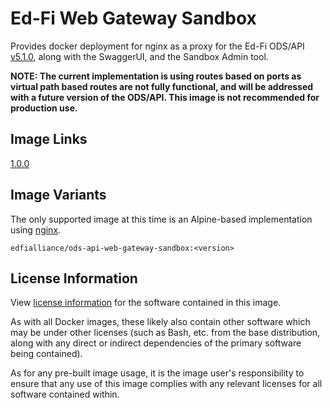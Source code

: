# Ed-Fi Web Gateway Sandbox
Provides docker deployment for nginx as a proxy for the Ed-Fi ODS/API [v5.1.0](https://techdocs.ed-fi.org/pages/viewpage.action?pageId=83788284), along with the SwaggerUI, and the Sandbox Admin tool. 

**NOTE: The current implementation is using routes based on ports as virtual path based routes are not fully functional, and will be addressed with a future version of the ODS/API. This image is not recommended for production use.**

## Image Links
[1.0.0](https://github.com/Ed-Fi-Alliance-OSS/Ed-Fi-ODS-Docker/blob/main/Web-Gateway-Sandbox/Dockerfile)

## Image Variants
The only supported image at this time is an Alpine-based implementation using [nginx](https://hub.docker.com/_/nginx).

`edfialliance/ods-api-web-gateway-sandbox:<version>`

## License Information
View [license information](https://github.com/Ed-Fi-Alliance-OSS/Ed-Fi-ODS-Docker/blob/main/LICENSE) for the software contained in this image.

As with all Docker images, these likely also contain other software which may be under other licenses (such as Bash, etc. from the base distribution, along with any direct or indirect dependencies of the primary software being contained).

As for any pre-built image usage, it is the image user's responsibility to ensure that any use of this image complies with any relevant licenses for all software contained within.